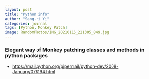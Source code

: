 ```yaml
---
layout: post
title: "Python info"
author: "Sang-ri Yi"
categories: journal
tags: [Python, Monkey Patch]
image: RandomPhotos/IMG_20210116_221305_849.jpg
---
```


### Elegant way of Monkey patching classes and methods in python packages

* https://mail.python.org/pipermail/python-dev/2008-January/076194.html